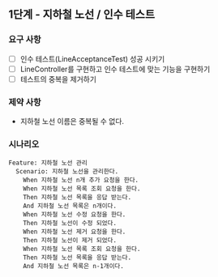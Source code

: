 ## 1단계 - 지하철 노선 / 인수 테스트
### 요구 사항
- [ ] 인수 테스트(LineAcceptanceTest) 성공 시키기
- [ ] LineController를 구현하고 인수 테스트에 맞는 기능을 구현하기
- [ ] 테스트의 중복을 제거하기
### 제약 사항
- 지하철 노선 이름은 중복될 수 없다.
### 시나리오
```
Feature: 지하철 노선 관리
  Scenario: 지하철 노선을 관리한다.
    When 지하철 노선 n개 추가 요청을 한다.
    When 지하철 노선 목록 조회 요청을 한다.
    Then 지하철 노선 목록을 응답 받는다.
    And 지하철 노선 목록은 n개이다.
    When 지하철 노선 수정 요청을 한다.
    Then 지하철 노선이 수정 되었다.
    When 지하철 노선 제거 요청을 한다.
    Then 지하철 노선이 제거 되었다.
    When 지하철 노선 목록 조회 요청을 한다.
    Then 지하철 노선 목록을 응답 받는다.
    And 지하철 노선 목록은 n-1개이다.
```